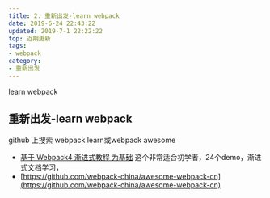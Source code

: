 ```yaml
---
title: 2. 重新出发-learn webpack
date: 2019-6-24 22:43:22
updated: 2019-7-1 22:22:22
top: 近期更新
tags:
- webpack
category:
- 重新出发
---
```


learn webpack

<!-- more -->

## 重新出发-learn webpack

github 上搜索 webpack learn或webpack awesome

- [基于 Webpack4 渐进式教程 为基础](https://github.com/ITxiaohao/webpack4-learn)
这个非常适合初学者，24个demo，渐进式文档学习，
- [https://github.com/webpack-china/awesome-webpack-cn](https://github.com/webpack-china/awesome-webpack-cn)
